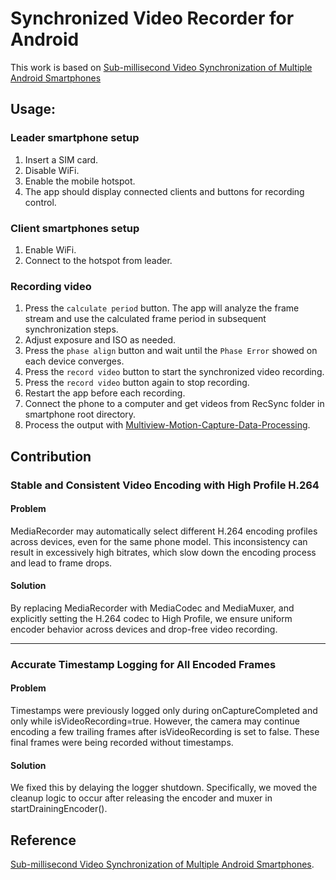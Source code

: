 # Synchronized Video Recorder for Android
This work is based on [Sub-millisecond Video Synchronization of Multiple Android Smartphones](https://arxiv.org/abs/2107.00987)

## Usage:
### Leader smartphone setup
1. Insert a SIM card.
2. Disable WiFi.
2. Enable the mobile hotspot.
4. The app should display connected clients and buttons for recording control.

### Client smartphones setup
1. Enable WiFi.
2. Connect to the hotspot from leader.

### Recording video
1. Press the ```calculate period``` button. The app will analyze the frame stream and use the calculated frame period in subsequent synchronization steps.
2. Adjust exposure and ISO as needed.
3. Press the ```phase align``` button and wait until the ```Phase Error``` showed on each device converges.
4. Press the ```record video``` button to start the synchronized video recording.
5. Press the ```record video``` button again to stop recording.
6. Restart the app before each recording.
7. Connect the phone to a computer and get videos from RecSync folder in smartphone root directory.
8. Process the output with [Multiview-Motion-Capture-Data-Processing](https://github.com/yubohuangai/Multiview-Motion-Capture-Data-Processing).

## Contribution

### Stable and Consistent Video Encoding with High Profile H.264

#### Problem
MediaRecorder may automatically select different H.264 encoding profiles across devices, even for the same phone model. This inconsistency can result in excessively high bitrates, which slow down the encoding process and lead to frame drops.
#### Solution
By replacing MediaRecorder with MediaCodec and MediaMuxer, and explicitly setting the H.264 codec to High Profile, we ensure uniform encoder behavior across devices and drop-free video recording.

---
### Accurate Timestamp Logging for All Encoded Frames

#### Problem
Timestamps were previously logged only during onCaptureCompleted and only while isVideoRecording=true. However, the camera may continue encoding a few trailing frames after isVideoRecording is set to false. These final frames were being recorded without timestamps.
#### Solution
We fixed this by delaying the logger shutdown. Specifically, we moved the cleanup logic to occur after releasing the encoder and muxer in startDrainingEncoder().

## Reference
[Sub-millisecond Video Synchronization of Multiple Android Smartphones](https://arxiv.org/abs/2107.00987).

